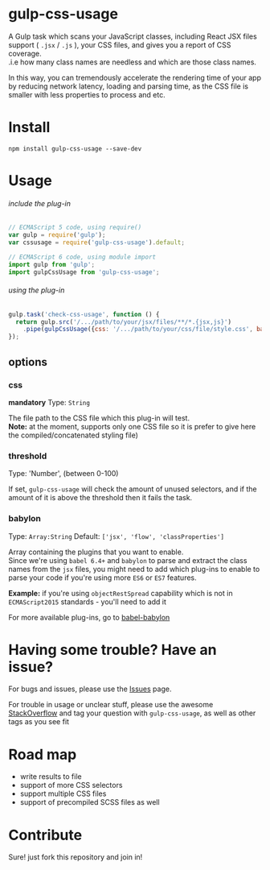 # gulp-css-usage

A Gulp task which scans your JavaScript classes, including React JSX files support ( `.jsx` / `.js`  ), your CSS files, and gives you a report of CSS coverage.<br>
.i.e how many class names are needless and which are those class names.

In this way, you can tremendously accelerate the rendering time of your app by reducing network latency, loading and parsing time,
as the CSS file is smaller with less properties to process and etc.


# Install
```
npm install gulp-css-usage --save-dev
```

# Usage
###### include the plug-in
```javascript
// ECMAScript 5 code, using require()
var gulp = require('gulp');
var cssusage = require('gulp-css-usage').default;
```
```javascript
// ECMAScript 6 code, using module import
import gulp from 'gulp';
import gulpCssUsage from 'gulp-css-usage';
```
###### using the plug-in
```javascript
gulp.task('check-css-usage', function () {
  return gulp.src('/.../path/to/your/jsx/files/**/*.{jsx,js}')
    .pipe(gulpCssUsage({css: '/.../path/to/your/css/file/style.css', babylon:[]}));
});
```
## options
### css
**mandatory** Type: `String`

The file path to the CSS file which this plug-in will test.<br>
**Note:** at the moment, supports only one CSS file so it is prefer to give here the compiled/concatenated styling file)

### threshold
Type: 'Number', (between 0-100)

If set, `gulp-css-usage` will check the amount of unused selectors, and if the amount of it is above the threshold then it fails the task.



### babylon
Type: `Array:String` Default: `['jsx', 'flow', 'classProperties']`

Array containing the plugins that you want to enable.<br>
Since we're using `babel 6.4+` and `babylon` to parse and extract the class names from the `jsx` files,
you might need to add which plug-ins to enable to parse your code if you're using more `ES6` or `ES7` features.

**Example:** if you're using `objectRestSpread` capability which is not in `ECMAScript2015` standards - you'll need to add it

For more available plug-ins, go to [babel-babylon](https://github.com/babel/babel/tree/master/packages/babylon)


# Having some trouble? Have an issue?
For bugs and issues, please use the [Issues](https://github.com/zivl/gulp-css-usage/issues) page.

For trouble in usage or unclear stuff, please use the awesome [StackOverflow](http://stackoverflow.com/) and tag your question with `gulp-css-usage`, as well as other tags as you see fit


# Road map
* write results to file
* support of more CSS selectors
* support multiple CSS files
* support of precompiled SCSS files as well

# Contribute
Sure! just fork this repository and join in!


